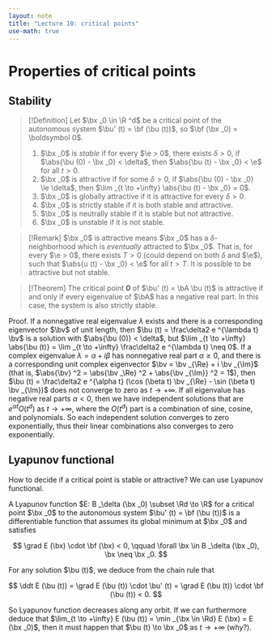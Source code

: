```yaml
---
layout: note
title: "Lecture 10: critical points"
use-math: true
---
```


# Properties of critical points

$$
\newcommand{\bx}{\boldsymbol x}
\newcommand{\bX}{\boldsymbol X}
\newcommand{\by}{\boldsymbol y}
\newcommand{\bu}{\boldsymbol u}
\newcommand{\bv}{\boldsymbol v}
\newcommand{\bw}{\boldsymbol w}
\newcommand{\bF}{\boldsymbol F}
\newcommand{\bP}{\boldsymbol P}
\newcommand{\bV}{\boldsymbol V}
\newcommand{\bJ}{\boldsymbol J}
\newcommand{\bf}{\boldsymbol f}
\newcommand{\bg}{\boldsymbol g}
\newcommand{\be}{\boldsymbol e}
\newcommand{\bphi}{\boldsymbol \phi}
\newcommand{\bA}{\boldsymbol A}
\renewcommand{\Re}{\mathrm{Re}}
\renewcommand{\Im}{\mathrm{Im}}
$$

## Stability

> [!Definition]
> Let $\bx _0 \in \R ^d$ be a critical point of the autonomous system $\bu' (t) = \bf (\bu (t))$, so $\bf (\bx _0) = \boldsymbol 0$. 
> 1. $\bx _0$ is *stable* if for every $\e > 0$, there exists $\delta > 0$, if $\abs{\bu (0) - \bx _0} < \delta$, then $\abs{\bu (t) - \bx _0} < \e$ for all $t > 0$.
> 2. $\bx _0$ is attractive if for some $\delta > 0$, if $\abs{\bu (0) - \bx _0} \le \delta$, then $\lim _{t \to +\infty} \abs{\bu (t) - \bx _0} = 0$.
> 3. $\bx _0$ is globally attractive if it is attractive for every $\delta > 0$.
> 4. $\bx _0$ is strictly stable if it is both stable and attractive. 
> 5. $\bx _0$ is neutrally stable if it is stable but not attractive.
> 6. $\bx _0$ is unstable if it is not stable.

> [!Remark]
> $\bx _0$ is attractive means $\bx _0$ has a $\delta$-neighborhood which is *eventually* attracted to $\bx _0$. That is, for every $\e > 0$, there exists $T > 0$ (could depend on both $\delta$ and $\e$), such that $\abs{u (t) - \bx _0} < \e$ for all $t > T$. It is possible to be attractive but not stable. 

> [!Theorem]
> The critical point $\boldsymbol 0$ of $\bu' (t) = \bA \bu (t)$ is attractive if and only if every eigenvalue of $\bA$ has a negative real part. In this case, the system is also strictly stable.

Proof. If a nonnegative real eigenvalue $\lambda$ exists and there is a corresponding eigenvector $\bv$ of unit length, then $\bu (t) = \frac\delta2 e ^{\lambda t} \bv$ is a solution with $\abs{\bu (0)} < \delta$, but $\lim _{t \to +\infty} \abs{\bu (t)} = \lim _{t \to +\infty} \frac\delta2 e ^{\lambda t} \neq 0$. If a complex eigenvalue $\lambda = \alpha + i \beta$ has nonnegative real part $\alpha \ge 0$, and there is a corresponding unit complex eigenvector $\bv = \bv _{\Re} + i \bv _{\Im}$ (that is, $\abs{\bv} ^2 = \abs{\bv _\Re} ^2 + \abs{\bv _{\Im}} ^2 = 1$), then $\bu (t) = \frac\delta2 e ^{\alpha t} (\cos (\beta t) \bv _{\Re} - \sin (\beta t) \bv _{\Im})$ does not converge to zero as $t \to +\infty$. If all eigenvalue has negative real parts $\alpha < 0$, then we have independent solutions that are $e ^{\alpha t} O (t ^d)$ as $t \to +\infty$, where the $O (t ^d)$ part is a combination of sine, cosine, and polynomials. So each independent solution converges to zero exponentially, thus their linear combinations also converges to zero exponentially.

## Lyapunov functional

How to decide if a critical point is stable or attractive? We can use Lyapunov functional. 

A Lyapunov function $E: B _\delta (\bx _0) \subset \Rd \to \R$ for a critical point $\bx _0$ to the autonomous system $\bu' (t) = \bf (\bu (t))$ is a differentiable function that assumes its global minimum at $\bx _0$ and satisfies 

$$
	\grad E (\bx) \cdot \bf (\bx) < 0, \qquad \forall \bx \in B _\delta (\bx _0), \bx \neq \bx _0.
$$

For any solution $\bu (t)$, we deduce from the chain rule that

$$
	\ddt E (\bu (t)) = \grad E (\bu (t)) \cdot \bu' (t) = \grad E (\bu (t)) \cdot \bf (\bu (t)) < 0.
$$

So Lyapunov function decreases along any orbit. If we can furthermore deduce that $\lim_{t \to +\infty} E (\bu (t)) = \min _{\bx \in \Rd} E (\bx) = E (\bx _0)$, then it must happen that $\bu (t) \to \bx _0$ as $t \to +\infty$ (why?).

